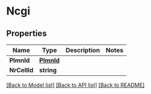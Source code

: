 # Ncgi

## Properties
Name | Type | Description | Notes
------------ | ------------- | ------------- | -------------
**PlmnId** | [**PlmnId**](PlmnId.md) |  | 
**NrCellId** | **string** |  | 

[[Back to Model list]](../README.md#documentation-for-models) [[Back to API list]](../README.md#documentation-for-api-endpoints) [[Back to README]](../README.md)


